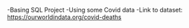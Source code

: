 -Basing SQL Project 
-Using some Covid data
-Link to dataset: https://ourworldindata.org/covid-deaths
